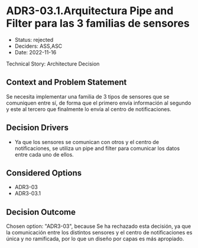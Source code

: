 # ADR3-03.1.Arquitectura Pipe and Filter para las 3 familias de sensores

* Status: rejected
* Deciders: ASS,ASC
* Date: 2022-11-16

Technical Story: Architecture Decision

## Context and Problem Statement

Se necesita implementar una familia de 3 tipos de sensores que se comuniquen entre sí, de forma que el primero envía información al segundo y este al tercero que finalmente lo envía al centro de notificaciones.

## Decision Drivers

* Ya que los sensores se comunican con otros y el centro de notificaciones, se utiliza un pipe and filter para comunicar los datos entre cada uno de ellos.

## Considered Options

* ADR3-03
* ADR3-03.1

## Decision Outcome

Chosen option: "ADR3-03", because Se ha rechazado esta decisión, ya que la comunicación entre los distintos sensores y el centro de notificaciones es única y no ramificada, por lo que un diseño por capas es más apropiado.
